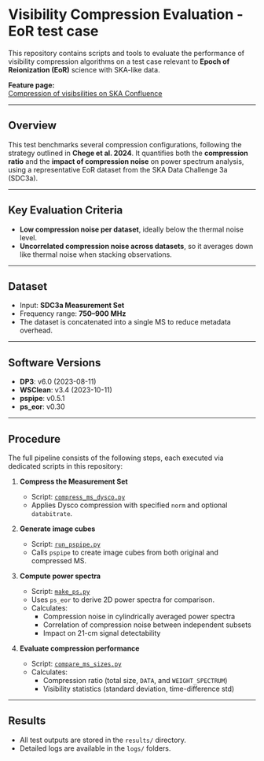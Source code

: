 # Visibility Compression Evaluation - EoR test case

This repository contains scripts and tools to evaluate the performance of visibility compression algorithms on a test case relevant to **Epoch of Reionization (EoR)** science with SKA-like data.

**Feature page:**  
[Compression of visibsilities on SKA Confluence](https://confluence.skatelescope.org/display/SRCSC/Compression+of+visibilities)

---

## Overview

This test benchmarks several compression configurations, following the strategy outlined in **Chege et al. 2024**. It quantifies both the **compression ratio** and the **impact of compression noise** on power spectrum analysis, using a representative EoR dataset from the SKA Data Challenge 3a (SDC3a).

---

## Key Evaluation Criteria

- **Low compression noise per dataset**, ideally below the thermal noise level.
- **Uncorrelated compression noise across datasets**, so it averages down like thermal noise when stacking observations.

---

## Dataset

- Input: **SDC3a Measurement Set**
- Frequency range: **750–900 MHz**
- The dataset is concatenated into a single MS to reduce metadata overhead.

---

## Software Versions

- **DP3**: v6.0 (2023-08-11)  
- **WSClean**: v3.4 (2023-10-11)  
- **pspipe**: v0.5.1  
- **ps_eor**: v0.30  

---

## Procedure

The full pipeline consists of the following steps, each executed via dedicated scripts in this repository:

1. **Compress the Measurement Set**  
   - Script: [`compress_ms_dysco.py`](./compress_ms_dysco.py)  
   - Applies Dysco compression with specified `norm` and optional `databitrate`.

2. **Generate image cubes**  
   - Script: [`run_pspipe.py`](./run_pspipe.py)  
   - Calls `pspipe` to create image cubes from both original and compressed MS.

3. **Compute power spectra**  
   - Script: [`make_ps.py`](./make_ps.py)  
   - Uses `ps_eor` to derive 2D power spectra for comparison.
   - Calculates:
     - Compression noise in cylindrically averaged power spectra
     - Correlation of compression noise between independent subsets
     - Impact on 21-cm signal detectability

4. **Evaluate compression performance**  
   - Script: [`compare_ms_sizes.py`](./compare_ms_sizes.py)  
   - Calculates:
     - Compression ratio (total size, `DATA`, and `WEIGHT_SPECTRUM`)
     - Visibility statistics (standard deviation, time-difference std)
---

## Results

- All test outputs are stored in the `results/` directory.
- Detailed logs are available in the `logs/` folders.

